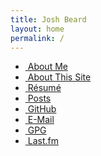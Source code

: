 ```yaml
---
title: Josh Beard
layout: home
permalink: /
---
```


<div id="links">
    <ul>
        <li><a href="/me/" title="About Josh Beard"><i class="fas fa-fw fa-id-card"></i>&nbsp;<span>About Me</span></a></li>
        <li><a href="/site/" title="About This Site"><i class="fas fa-fw fa-layer-group"></i>&nbsp;<span>About This Site</span></a></li>
        <li><a href="/resume/" title="Josh Beard's Résumé"><i class="fas fa-fw fa-briefcase"></i>&nbsp;<span>Résumé</span></a></li>
        <li><a href="/posts" title="Posts"><i class="fa-solid fa-fw fa-file-lines"></i>&nbsp;<span>Posts</span></a></li>
        <li><a href="https://github.com/joshbeard" title="github.com/joshbeard"><i class="fab fa-fw fa-github"></i>&nbsp;<span>GitHub</span></a></li>
        <li><a href="mailto:hello@joshbeard.me" title="hello@joshbeard.me"><i class="fas fa-fw fa-envelope"></i>&nbsp;<span>E-Mail</span></a></li>
        <li><a href="/gpg" title="My GPG keys"><i class="fas fa-fw fa-key"></i>&nbsp;<span>GPG</span></a></li>
        <li><a href="https://www.last.fm/user/hewbert" title="last.fm/hewbert"><i class="fab fa-fw fa-lastfm-square"></i>&nbsp;<span>Last.fm</span></a></li>
    </ul>
</div>